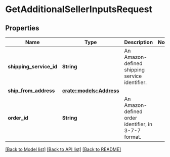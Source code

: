 # GetAdditionalSellerInputsRequest

## Properties

Name | Type | Description | Notes
------------ | ------------- | ------------- | -------------
**shipping_service_id** | **String** | An Amazon-defined shipping service identifier. | 
**ship_from_address** | [**crate::models::Address**](Address.md) |  | 
**order_id** | **String** | An Amazon-defined order identifier, in 3-7-7 format. | 

[[Back to Model list]](../README.md#documentation-for-models) [[Back to API list]](../README.md#documentation-for-api-endpoints) [[Back to README]](../README.md)


